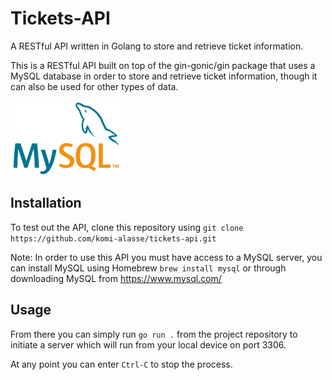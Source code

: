 # Tickets-API

A RESTful API written in Golang to store and retrieve ticket information.

This is a RESTful API built on top of the gin-gonic/gin package that uses a MySQL database in order to store and retrieve ticket information, though it can also be used for other types of data. 

![](mysql.png)

## Installation

To test out the API, clone this repository using `git clone https://github.com/komi-alasse/tickets-api.git`

Note: In order to use this API you must have access to a MySQL server, you can install MySQL using Homebrew `brew install mysql` or through downloading MySQL from https://www.mysql.com/

## Usage

From there you can simply run `go run .` from the project repository to initiate a server which will run from your local device on port 3306. 

At any point you can enter `Ctrl-C` to stop the process.



